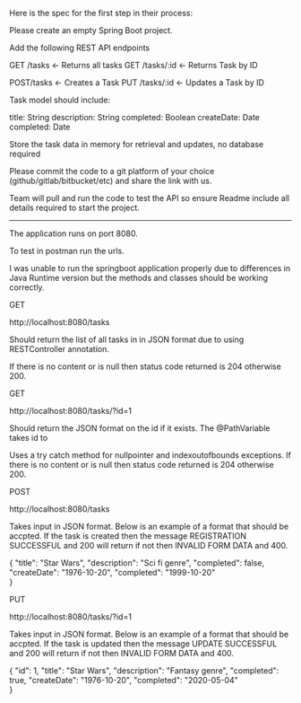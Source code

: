Here is the spec for the first step in their process:

Please create an empty Spring Boot project.

Add the following REST API endpoints

GET /tasks <- Returns all tasks
GET /tasks/:id <- Returns Task by ID

POST/tasks <- Creates a Task
PUT  /tasks/:id <- Updates a Task by ID

Task model should include:

title: String
description: String
completed: Boolean
createDate: Date
completed: Date


Store the task data in memory for retrieval and updates, no database required

Please commit the code to a git platform of your choice (github/gitlab/bitbucket/etc) and share the link with us.

Team will pull and run the code to test the API so ensure Readme include all details required to start the project.

----------------------------------------------------------------------------------------------------------------------

The application runs on port 8080. 

To test in postman run the urls. 

I was unable to run the springboot application properly due to differences in Java Runtime version but the methods and classes should be working correctly.

GET

http://localhost:8080/tasks

Should return the list of all tasks in in JSON format due to using RESTController annotation. 

If there is no content or is null then status code returned is 204 otherwise 200.

GET

http://localhost:8080/tasks/?id=1

Should return the JSON format on the id if it exists. The @PathVariable takes id to 

Uses a try catch method for nullpointer and indexoutofbounds exceptions. If there is no content or is null then status code returned is 204 otherwise 200.


POST

http://localhost:8080/tasks

Takes input in JSON format. Below is an example of a format that should be accpted. If the task is created then the message REGISTRATION SUCCESSFUL and 200 will return if not then INVALID FORM DATA and 400.

{
  "title": "Star Wars",
  "description": "Sci fi genre",
  "completed": false,
  "createDate": "1976-10-20",
  "completed": "1999-10-20"  
}

PUT

http://localhost:8080/tasks/?id=1

Takes input in JSON format. Below is an example of a format that should be accpted. If the task is updated then the message UPDATE SUCCESSFUL and 200 will return if not then INVALID FORM DATA and 400.

{
  "id": 1,
  "title": "Star Wars",
  "description": "Fantasy genre",
  "completed": true,
  "createDate": "1976-10-20",
  "completed": "2020-05-04"  
}




